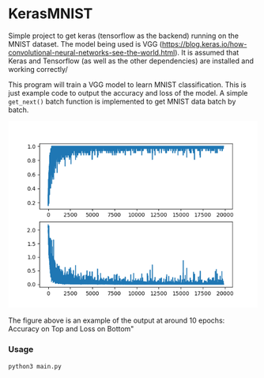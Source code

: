# KerasMNIST

Simple project to get keras (tensorflow as the backend) running on the 
MNIST dataset. The model being used is VGG 
(https://blog.keras.io/how-convolutional-neural-networks-see-the-world.html). 
It is assumed that Keras and Tensorflow (as well as the other 
dependencies) are installed and working correctly/

This program will train a VGG model to learn MNIST classification. This 
is just example code to output the accuracy and loss of the model. A 
simple `get_next()` batch function is implemented to get MNIST data 
batch by batch. 

![Alt text](figure_1.png?raw=true "Accuracy on Top, Loss on Bottom")

The figure above is an example of the output at around 10 epochs: Accuracy on Top and Loss on Bottom"

### Usage

```python
python3 main.py
```
